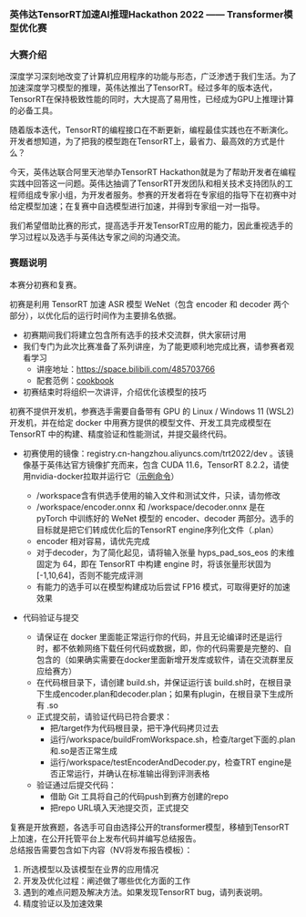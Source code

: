 ### 英伟达TensorRT加速AI推理Hackathon 2022 —— Transformer模型优化赛

### 大赛介绍
深度学习深刻地改变了计算机应用程序的功能与形态，广泛渗透于我们生活。为了加速深度学习模型的推理，英伟达推出了TensorRT。经过多年的版本迭代，TensorRT在保持极致性能的同时，大大提高了易用性，已经成为GPU上推理计算的必备工具。

随着版本迭代，TensorRT的编程接口在不断更新，编程最佳实践也在不断演化。开发者想知道，为了把我的模型跑在TensorRT上，最省力、最高效的方式是什么？

今天，英伟达联合阿里天池举办TensorRT Hackathon就是为了帮助开发者在编程实践中回答这一问题。英伟达抽调了TensorRT开发团队和相关技术支持团队的工程师组成专家小组，为开发者服务。参赛的开发者将在专家组的指导下在初赛中对给定模型加速；在复赛中自选模型进行加速，并得到专家组一对一指导。

我们希望借助比赛的形式，提高选手开发TensorRT应用的能力，因此重视选手的学习过程以及选手与英伟达专家之间的沟通交流。

### 赛题说明

本赛分初赛和复赛。

初赛是利用 TensorRT 加速 ASR 模型 WeNet（包含 encoder 和 decoder 两个部分），以优化后的运行时间作为主要排名依据。

- 初赛期间我们将建立包含所有选手的技术交流群，供大家研讨用
- 我们专门为此次比赛准备了系列讲座，为了能更顺利地完成比赛，请参赛者观看学习
    - 讲座地址：https://space.bilibili.com/485703766
    - 配套范例：[cookbook](cookbook)
- 初赛结束时将组织一次讲评，介绍优化该模型的技巧

初赛不提供开发机，参赛选手需要自备带有 GPU 的 Linux / Windows 11 (WSL2) 开发机，并在给定 docker 中用赛方提供的模型文件、开发工具完成模型在 TensorRT 中的构建、精度验证和性能测试，并提交最终代码。

- 初赛使用的镜像：registry.cn-hangzhou.aliyuncs.com/trt2022/dev 。该镜像基于英伟达官方镜像扩充而来，包含 CUDA 11.6，TensorRT 8.2.2，请使用nvidia-docker拉取并运行它（[示例命令](xxx)）
    - /workspace含有供选手使用的输入文件和测试文件，只读，请勿修改
    - /workspace/encoder.onnx 和 /workspace/decoder.onnx 是在 pyTorch 中训练好的 WeNet 模型的 encoder、decoder 两部分。选手的目标就是把它们转成优化后的TensorRT engine序列化文件（.plan）
    - encoder 相对容易，请优先完成
    - 对于decoder，为了简化起见，请将输入张量 hyps_pad_sos_eos 的末维固定为 64，即在 TensorRT 中构建 engine 时，将该张量形状固为 [-1,10,64]，否则不能完成评测
    - 有能力的选手可以在模型构建成功后尝试 FP16 模式，可取得更好的加速效果

- 代码验证与提交
    - 请保证在 docker 里面能正常运行你的代码，并且无论编译时还是运行时，都不依赖网络下载任何代码或数据，即，你的代码需要是完整的、自包含的（如果确实需要在docker里面新增开发库或软件，请在交流群里反应给赛方）
    - 在代码根目录下，请创建 build.sh，并保证运行该 build.sh时，在根目录下生成encoder.plan和decoder.plan；如果有plugin，在根目录下生成所有 .so
    - 正式提交前，请验证代码已符合要求：
      - 把/target作为代码根目录，把干净代码拷贝过去
      - 运行/workspace/buildFromWorkspace.sh，检查/target下面的.plan和.so是否正常生成
      - 运行/workspace/testEncoderAndDecoder.py，检查TRT engine是否正常运行，并确认在标准输出得到评测表格
    - 验证通过后提交代码：
      - 借助 Git 工具将自己的代码push到赛方创建的repo
      - 把repo URL填入天池提交页，正式提交

复赛是开放赛题，各选手可自由选择公开的transformer模型，移植到TensorRT上加速，在公开托管平台上发布代码并编写总结报告。  
总结报告需要包含如下内容（NV将发布报告模板）：
1. 所选模型以及该模型在业界的应用情况
2. 开发及优化过程：阐述做了哪些优化方面的工作
3. 遇到的难点问题及解决方法。如果发现TensorRT bug，请列表说明。
4. 精度验证以及加速效果
